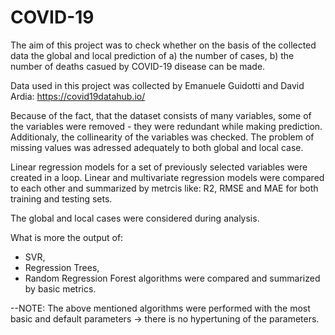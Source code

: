 # COVID-19


The aim of this project was to check whether on the basis of the collected data the global and local prediction of 
a) the number of cases,
b) the number of deaths 
casued by COVID-19 disease can be made.

Data used in this project was collected by Emanuele Guidotti and David Ardia: https://covid19datahub.io/

Because of the fact, that the dataset consists of many variables, some of the variables were removed - they were redundant while making prediction. Additionaly, the collinearity of the variables was checked.
The problem of missing values was adressed adequately to both global and local case.

Linear regression models for a set of previously selected variables were created in a loop.
Linear and multivariate regression models were compared to each other and summarized by metrcis like: R2, RMSE and MAE for both training and testing sets.



The global and local cases were considered during analysis.

What is more the output of:
- SVR,
- Regression Trees,
- Random Regression Forest 
algorithms were compared and summarized by basic metrics.

--NOTE:  The above mentioned algorithms were performed with the most basic and default parameters -> there is no hypertuning of the parameters.
